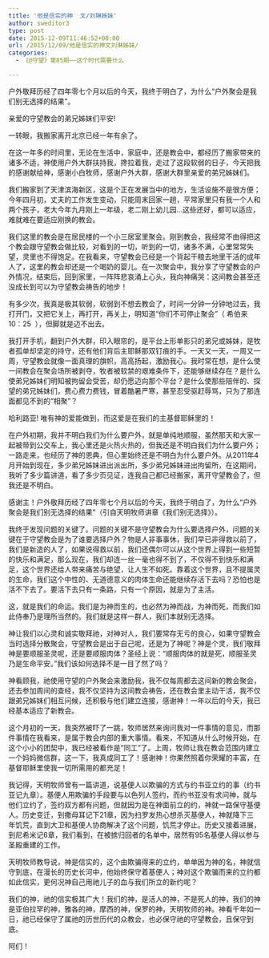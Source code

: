 ```yaml
---
title: '他是信实的神  文/刘琳姊妹'
author: sweditor3
type: post
date: 2015-12-09T11:46:52+00:00
url: /2015/12/09/他是信实的神文刘琳姊妹/
categories:
  - 《@守望》第85期——这个时代需要什么

---
```

户外敬拜历经了四年零七个月以后的今天，我终于明白了，为什么&ldquo;户外聚会是我们别无选择的结果&rdquo;。 

<!--more-->

亲爱的守望教会的弟兄姊妹们平安!&nbsp; 

一转眼，我搬家离开北京已经一年有余了。&nbsp; 

在这一年多的时间里，无论在生活中，家庭中，还是教会中，都经历了搬家带来的诸多不适，神使用户外大群扶持我，搀拉着我，走过了这段软弱的日子，今天把我的感谢献给神，感谢小白牧师，感谢户外大群，感谢大群里亲爱的弟兄姊妹们。 

我们搬家到了天津滨海新区，这是个正在发展当中的地方，生活设施不是很方便；今年四月初，丈夫的工作发生变动，只能周末回家一趟，平常家里只有我一个人和两个孩子，老大今年九月刚上一年级，老二刚上幼儿园&#8230;这些还好，都可以适应，难就难在要适应刚换的教会。&nbsp; 

我们这里的教会是在居民楼的一个小三居室里聚会。刚到教会，我经常不由得把这个教会跟守望教会做比较，对看到的一切，听到的一切，诸多不满，心里常常失望，灵里也不得饱足。在我看来，守望教会已经是一个背起干粮去地里干活的成年人了，这里的教会却还是一个喝奶的婴儿。在一次聚会中，我分享了守望教会的户外情况，结束后，回到家里，一阵阵悲哀涌上心头，我向神痛哭：这间教会甚至还没成长到可以为守望教会祷告的地步！&nbsp;
	  
有多少次，我真是极其软弱，软弱到不想去教会了，时间一分钟一分钟地过去，我打开门，又把它关上，再打开，再关上，明知道&ldquo;你们不可停止聚会&rdquo;（ 希伯来10：25 &nbsp;），但脚就是迈不出去。 

我打开手机，翻到户外大群，印入眼帘的，是平台上形单影只的弟兄或姊妹，是牧者孤单却坚定的持守，还有他们背后主耶稣那双钉痕的手。一天又一天，一周又一周，守望教会就像一面真理的旗帜，高高扬起，激励我心。我时常在想，是什么使一间教会在聚会场所被剥夺，牧者被软禁的艰难条件下，还能够继续存在？是什么使弟兄姊妹们明知被拘留会受苦，却仍愿迈向那个平台？是什么使那些陪伴的、探望的弟兄姊妹们，费心费力费钱，冒着酷暑严寒，甚至忍受驱赶辱骂，只为了那连面都见不到的&ldquo;相聚&rdquo;？&nbsp; 

哈利路亚! 唯有神的爱能做到，而这爱是在我们的主基督耶稣里的！ 

在户外初期，我并不明白我们为什么要户外，就是单纯地顺服，虽然那天和大家一起被带到公交车上，我心里还是火热火热的，但我还是不明白我们为什么要户外；一路走来，也经历了神的恩典，但心里始终还是不明白为什么要户外。从2011年4月开始到现在，多少弟兄姊妹进出派出所，多少弟兄姊妹进出拘留所，在这期间，我听了多少篇讲道，看了多少页见证，连我自己都已经搬家，离开守望教会了，但我还是不明白。&nbsp;
	  
感谢主！户外敬拜历经了四年零七个月以后的今天，我终于明白了，为什么&ldquo;户外聚会是我们别无选择的结果&rdquo;（引自天明牧师讲章《我们别无选择》）。&nbsp; 

我终于发现问题的关键了。问题的关键不是守望教会为什么要选择户外，问题的关键在于守望教会是为了谁要选择户外？物是人非事事休，我们早已非得救以前了，我们是新造的人了，如果说得救以前，我们还偶尔可以从这个世界上得到一些短暂的快乐和满足，那么现在，我们却连一丝一毫也得不到了，不仅得不到快乐和满足，这个世界还给人带来痛苦与绝望，让人生不如死。靠着这个世界，且不提属灵的生命，我们这个中性的、无道德意义的肉体生命还能继续存活下去吗？恐怕也是活不下去了。要活下去只有一条路，只有一个原因，就是为了主活。 

这，就是我们的命运。我们是为神而生的，也必然为神而战，为神而死，而我们如此侍奉乃是理所当然的。我们就是这样一群人，我们本就别无选择。&nbsp; 

神让我们以心灵和诚实敬拜祂，对神对人，我们要常存无亏的良心，如果守望教会当时选择分散聚会，守望教会是出于自己呢，还是为了神呢？神是个灵，我们敬拜神是要顺服圣灵呢，还是要顺服肉体？圣经上说：&ldquo;顺服肉体的就是死，顺服圣灵乃是生命平安。&rdquo;我们该如何选择不是一目了然了吗？&nbsp; 

神看顾我，祂使用守望的户外聚会来激励我，我不仅每周都去这间新的教会聚会，还去参加周间的查经，我不仅坚持为这间教会祷告，还在教会里主动干活，我不仅跟弟兄姊妹们相互问候，还积极与他们建立连接，感谢神！一年以后的今天，我已经基本适应了新教会。 

这个月初的一天，我突然被吓了一跳，牧师居然来询问我对一件事情的意见，而那件事情在我看来，是属于教会内部的重大事情。看来，不知道从什么时候开始，在这个小小的团契中，我已经被看作是&ldquo;同工&rdquo;了。上周，牧师让我在教会范围内建立一个妈妈微信群，这一下，我真成同工了！感谢神！你果然照着你荣耀的丰富，在基督耶稣里使我一切所需用的都充足！ 

我记得，天明牧师曾有一篇讲道，说基便人以欺骗的方式与约书亚立约的事（约书亚记九章）。基便人用欺骗的手段要与以色列人签约，而约书亚没有求问神，就与他们立约了，签约双方都有问题，但就因为是在神面前立的约，神就一路保守基便人。历史变迁，到撒母耳记下21章，因为扫罗发热心想杀灭基便人，神就降下三年饥荒，直到大卫和基便人协商解决了这个问题，饥荒才停止。历史又接着进展，到尼希米记6章，我们看到，在被掳归回者的名单中，居然有95名基便人得以参与圣殿重建的工作。 

天明牧师教导说，神是信实的，这个由欺骗得来的立约，单单因为神的名，神就信守到底，在漫长的历史长河中，他始终保守着基便人；神对这个欺骗而来的立约都如此信实，更何况神自己用祂儿子的血与我们所立的新约呢？ 

我们的神，祂的信实极其广大！我们的神，是活人的神，不是死人的神，我们的神是亚伯拉罕的神，雅各的神，摩西的神，保罗的神，天明牧师的神。神看千年如一日，祂已经保守了属祂的历世历代的众教会，也必保守祂的守望教会，且保守到底。 

阿们！&nbsp;